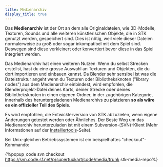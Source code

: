 ```yaml
---
title: Medienarchiv
display_title: true
---
```

Das **Medienarchiv** ist der Ort an dem alle Originaldateien, wie 3D-Modelle, Texturen, Sounds und alle weiteren künstlerischen Objekte, die in STK genutzt werden, gespeichert sind. Dies ist nötig, weil viele dieser Dateien normalerweise zu groß oder sogar inkompatibel mit dem Spiel sind. Deswegen sind diese verkleinert oder konvertiert bevor diese in das Spiel integriert werden.

Das Medienarchiv hat einen weiteren Nutzen: Wenn du selbst Strecken erstellst, hast du eine grosse Auswahl an Texturen und Objekten, die du dort importieren und einbauen kannst. Da Blender sehr sensibel ist was die Dateistruktur angeht wenn du Texturen oder Bibliotheksknoten ("library nodes") aus dem Medienarchiv einbindest, wird empfohlen, die Blenderprojekt-Datei deines Karts, deiner Strecke oder deines Bibliotheksknoten in einen eigenen Ordner, in der zugehörigen Kategorie, innerhalb des heruntergeladenen Medienarchivs zu platzieren **so als wäre es ein offizieller Teil des Spiels.**

Es wird empfohlen, die Entwicklerversion von STK abzuzielen, wenn eigene Änderungen getestet werden oder Ähnliches. Der Beste Weg um das Medienarchiv herunterzuladen ist mit einem Subversion-(SVN)-Klient (Mehr Informationen auf der [Installiertools](Installing_Tools)-Seite).

Bei Unix-gleichen Betriebssystemen ist ein beispielhaftes "checkout"-Kommando:

{%popup_code
svn checkout https://svn.code.sf.net/p/supertuxkart/code/media/trunk stk-media-repo%}
